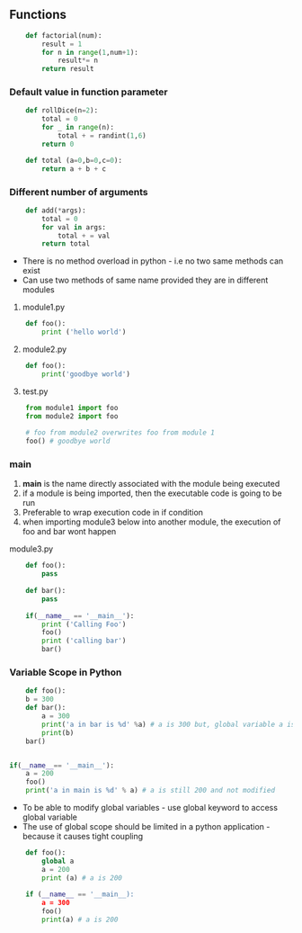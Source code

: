 ## Functions

```py
    def factorial(num):
        result = 1
        for n in range(1,num+1):
            result*= n
        return result
```

### Default value in function parameter

```py
    def rollDice(n=2):
        total = 0
        for _ in range(n):
            total + = randint(1,6)
        return 0

    def total (a=0,b=0,c=0):
        return a + b + c
```

### Different number of arguments

```py
    def add(*args):
        total = 0
        for val in args:
            total + = val
        return total
```
- There is no method overload in python - i.e no two same methods can exist
- Can use two methods of same name provided they are in different modules

1. module1.py
```py
    def foo():
        print ('hello world')
```

2. module2.py
```py
    def foo():
        print('goodbye world')
```

3. test.py

```py
    from module1 import foo
    from module2 import foo
    
    # foo from module2 overwrites foo from module 1
    foo() # goodbye world
```


### __main__

1. __main__ is the name directly associated with the module being executed
2. if a module is being imported, then the executable code is going to be run 
3. Preferable to wrap execution code in if condition
4. when importing module3 below into another module, the execution of foo and bar wont happen

module3.py
```py
    def foo():
        pass
    
    def bar():
        pass
    
    if(__name__ == '__main__'):
        print ('Calling Foo')
        foo()
        print ('calling bar')
        bar()
```

### Variable Scope in Python

```py
    def foo():
    b = 300
    def bar():
        a = 300 
        print('a in bar is %d' %a) # a is 300 but, global variable a is unmodified
        print(b)
    bar()


if(__name__== '__main__'):
    a = 200
    foo()
    print('a in main is %d' % a) # a is still 200 and not modified
```

- To be able to modify global variables - use global keyword to access global variable
- The use of global scope should be limited in a python application - because it causes tight coupling

```py
    def foo():
        global a 
        a = 200
        print (a) # a is 200
    
    if (__name__ == '__main__):
        a = 300
        foo()
        print(a) # a is 200
```
